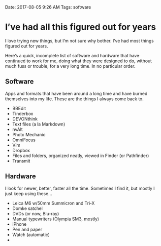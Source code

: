 Date: 2017-08-05 9:26 AM
Tags: software

# I’ve had all this figured out for years
I love trying new things, but I’m not sure why bother. I’ve had most things figured out for years. 

Here’s a quick, incomplete list of software and hardware that have continued to work for me, doing what they were designed to do, without much fuss or trouble, for a very long time. In no particular order.

## Software
Apps and formats that have been around a long time and have burned themselves into my life. These are the things I always come back to.

* BBEdit
* Tinderbox
* DEVONthink
* Text files (a la Markdown)
* nvAlt
* Photo Mechanic
* OmniFocus
* Vim
* Dropbox
* Files and folders, organized neatly, viewed in Finder (or Pathfinder)
* Transmit

## Hardware
I look for newer, better, faster all the time. Sometimes I find it, but mostly I just keep using these…

* Leica M6 w/50mm Summicron and Tri-X
* Domke satchel
* DVDs (or now, Blu-ray)
* Manual typewriters (Olympia SM3, mostly)
* iPhone
* Pen and paper
* Watch (automatic)
* 
